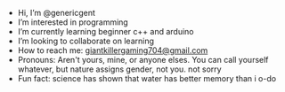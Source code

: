 -  Hi, I’m @genericgent
-  I’m interested in programming 
-  I’m currently learning beginner c++ and arduino
-  I’m looking to collaborate on learning 
-  How to reach me: giantkillergaming704@gmail.com
-  Pronouns: Aren't yours, mine, or anyone elses. You can call yourself whatever, but nature assigns gender, not you. not sorry
-  Fun fact: science has shown that water has better memory than i o-do

<!---
genericgent/genericgent is a ✨ special ✨ repository because its `README.md` (this file) appears on your GitHub profile.
You can click the Preview link to take a look at your changes.
--->
